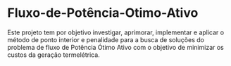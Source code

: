 # Fluxo-de-Potência-Otimo-Ativo
Este projeto tem por objetivo investigar, aprimorar, implementar e aplicar o método de ponto interior e penalidade para a busca de soluções do problema de fluxo de Potência Ótimo Ativo com o objetivo de minimizar os custos da geração termelétrica. 
